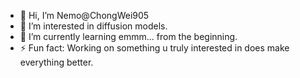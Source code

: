 - 👋 Hi, I’m Nemo@ChongWei905
- 👀 I’m interested in diffusion models.
- 🌱 I’m currently learning emmm... from the beginning.
- ⚡ Fun fact: Working on something u truly interested in does make everything better.

<!---
ChongWei905/ChongWei905 is a ✨ special ✨ repository because its `README.md` (this file) appears on your GitHub profile.
You can click the Preview link to take a look at your changes.
--->
